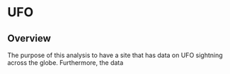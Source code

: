 # UFO
## Overview 
The purpose of this analysis to have a site that has data on UFO sightning across the globe. Furthermore, the data